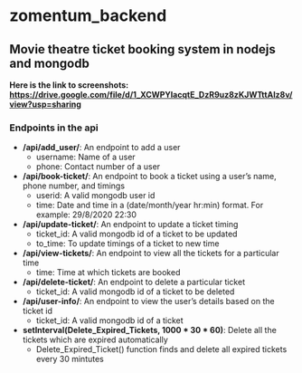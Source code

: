 # zomentum_backend
## Movie theatre ticket booking system in nodejs and mongodb
**Here is the link to screenshots: https://drive.google.com/file/d/1_XCWPYlacqtE_DzR9uz8zKJWTttAIz8v/view?usp=sharing**

### Endpoints in the api
* **/api/add_user/**: An endpoint to add a user
  * username: Name of a user
  * phone: Contact number of a user
* **/api/book-ticket/**: An endpoint to book a ticket using a user’s name, phone number, and timings
  * userid: A valid mongodb user id
  * time: Date and time in a (date/month/year  hr:min) format. For example: 29/8/2020 22:30
* **/api/update-ticket/**: An endpoint to update a ticket timing
  * ticket_id: A valid mongodb id of a ticket to be updated
  * to_time: To update timings of a ticket to new time
* **/api/view-tickets/**: An endpoint to view all the tickets for a particular time
  * time: Time at which tickets are booked
* **/api/delete-ticket/**: An endpoint to delete a particular ticket
  * ticket_id: A valid mongodb id of a ticket to be deleted
* **/api/user-info/**: An endpoint to view the user’s details based on the ticket id
  * ticket_id: A valid mongodb id of a ticket 
* **setInterval(Delete_Expired_Tickets, 1000 * 30 * 60)**: Delete all the tickets which are expired automatically
  * Delete_Expired_Ticket() function finds and delete all expired tickets every 30 mintutes
